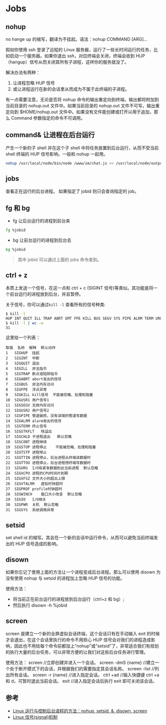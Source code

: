 # Jobs

## nohup

no hange up 的缩写，翻译为不挂起。语法：nohup COMMAND [ARG]...

假如你使用 ssh 登录了远程的 Linux 服务器，运行了一些长时间运行的任务，比如启动一个服务器。如果你退出 ssh，对应终端会关闭，终端会收到 HUP（hangup）信号从而关闭其所有子进程，这样你的服务就没了。

解决办法有两种：

1. 让进程忽略 HUP 信号
2. 或让进程运行在新的会话里从而成为不属于此终端的子进程。

有一点需要注意，无论是否将 nohup 命令的输出重定向到终端，输出都将附加到当前目录的 nohup.out 文件中。如果当前目录的 nohup.out 文件不可写，输出重定向到 \$HOME/nohup.out 文件中。如果没有文件能创建或打开以用于追加，那么 Command 参数指定的命令不可调用。

## command& 让进程在后台运行

产生一个新的子 shell 并在这个子 shell 中将任务放置到后台运行，从而不受当前 shell 终端的 HUP 信号影响。一般和 nohup 一起用。

```bash
nohup /usr/local/node/bin/node /www/im/chat.js >> /usr/local/node/output.log 2>&1 &
```

## jobs

查看正在运行的后台进程。 如果指定了 jobid 则只会查询指定的 job。

## fg 和 bg

- fg 让后台运行的进程到前台来

```bash
fg %jobid
```

- bg 让前台运行的进程到后台去

```bash
bg %jobid
```

> 其中 jobid 可以通过上面的 jobs 命令查到。

## ctrl + z

本质上发送一个信号，在这一点和 ctrl + c (SIGINT 信号)等类似。其功能是将一个前台运行的进程放到后台，并且暂停。

关于信号，你可以通过`kill -l` 查看所有的信号种类:

```bash
$ kill -l
HUP INT QUIT ILL TRAP ABRT EMT FPE KILL BUS SEGV SYS PIPE ALRM TERM URG STOP TSTP CONT CHLD TTIN TTOU IO XCPU XFSZ VTALRM PROF WINCH INFO USR1 USR2
$ kill -l | wc -w
31
```

这里给一个列表：

```
取值	名称	解释	默认动作
1	SIGHUP	挂起
2	SIGINT	中断
3	SIGQUIT	退出
4	SIGILL	非法指令
5	SIGTRAP	断点或陷阱指令
6	SIGABRT	abort发出的信号
7	SIGBUS	非法内存访问
8	SIGFPE	浮点异常
9	SIGKILL	kill信号	不能被忽略、处理和阻塞
10	SIGUSR1	用户信号1
11	SIGSEGV	无效内存访问
12	SIGUSR2	用户信号2
13	SIGPIPE	管道破损，没有读端的管道写数据
14	SIGALRM	alarm发出的信号
15	SIGTERM	终止信号
16	SIGSTKFLT	栈溢出
17	SIGCHLD	子进程退出	默认忽略
18	SIGCONT	进程继续
19	SIGSTOP	进程停止	不能被忽略、处理和阻塞
20	SIGTSTP	进程停止
21	SIGTTIN	进程停止，后台进程从终端读数据时
22	SIGTTOU	进程停止，后台进程想终端写数据时
23	SIGURG	I/O有紧急数据到达当前进程	默认忽略
24	SIGXCPU	进程的CPU时间片到期
25	SIGXFSZ	文件大小的超出上限
26	SIGVTALRM	虚拟时钟超时
27	SIGPROF	profile时钟超时
28	SIGWINCH	窗口大小改变	默认忽略
29	SIGIO	I/O相关
30	SIGPWR	关机	默认忽略
31	SIGSYS	系统调用异常
```

## setsid

set shell id 的缩写。其会在一个新的会话中运行命令，从而可以避免当前终端发出的 HUP 信号造成的影响。

## disown

如果你忘记了使用上面的方法让一个进程变成后台进程。那么可以使用 disown 为没有使用 nohup 与 setsid 的进程加上忽略 HUP 信号的功能。

使用方法：

- 将当前正在前台运行的进程放到后台运行（ctrl+z 和 bg）;
- 然后执行 disown -h %jobid

## screen

screen 是建立一个新的全屏虚拟会话终端，这个会话只有在手动输入 exit 的时候才会退出，在这个会话里执行的命令不用担心 HUP 信号会对我们的进程造成影响，因此也不用给每个命令前都加上“nohup”或“setsid”了，非常适合我们有规划的执行大量的后台任务，可以非常方便的让我们对这些后台任务进行管理。

使用方法：
screen //立即创建并进入一个会话。
screen -dmS {name} //建立一个处于断开模式下的会话，并根据我们的需要指定其会话名称。
screen -list //列出所有会话。
screen -r {name} //进入指定会话。
ctrl +ad //输入快捷键 ctrl +a 和 d，可暂时退出当前会话。
exit //进入指定会话后执行 exit 即可关闭该会话。

## 参考

- [Linux 运行与控制后台进程的方法：nohup, setsid, &, disown, screen](https://www.cnblogs.com/itech/archive/2012/09/16/2687404.html)
- [Linux 信号(signal)机制](http://gityuan.com/2015/12/20/signal/)
